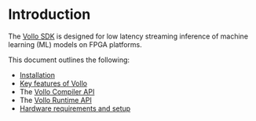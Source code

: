 # Introduction

The [Vollo SDK](https://github.com/MyrtleSoftware/vollo-sdk) is designed for
low latency streaming inference of machine learning (ML) models on FPGA
platforms.

This document outlines the following:

- [Installation](installation.md)
- [Key features of Vollo](key-features.md)
- The [Vollo Compiler API](vollo-compiler.md)
- The [Vollo Runtime API](vollo-runtime.md)
- [Hardware requirements and setup](accelerator-setup.md)
